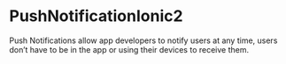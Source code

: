 # PushNotificationIonic2
Push Notifications allow app developers to notify users at any time, users don’t have to be in the app or using their devices to receive them.
